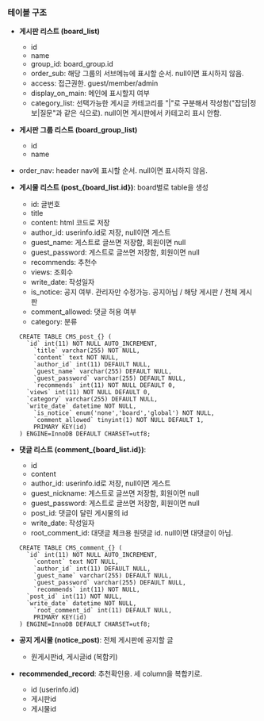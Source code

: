 ### 테이블 구조

* **게시판 리스트 (board_list)**
  
  * id
  * name
  * group_id: board_group.id
  * order_sub: 해당 그룹의 서브메뉴에 표시할 순서. null이면 표시하지 않음.
  * access: 접근권한. guest/member/admin
  * display_on_main: 메인에 표시할지 여부
  * category_list: 선택가능한 게시글 카테고리를 "|"로 구분해서 작성함("잡담|정보|질문"과 같은 식으로). null이면 게시판에서 카테고리 표시 안함.
  
* **게시판 그룹 리스트 (board_group_list)**
  
  * id
  * name
* order_nav: header nav에 표시할 순서. null이면 표시하지 않음.
  
* **게시물 리스트 (post_{board_list.id})**: board별로 table을 생성
  
  * id: 글번호
  * title
  * content: html 코드로 저장
  * author_id: userinfo.id로 저장, null이면 게스트
  * guest_name: 게스트로 글쓰면 저장함, 회원이면 null
  * guest_password: 게스트로 글쓰면 저장함, 회원이면 null
  * recommends: 추천수
  * views: 조회수
  * write_date: 작성일자
  * is_notice: 공지 여부. 관리자만 수정가능. 공지아님 / 해당 게시판 / 전체 게시판
  * comment_allowed: 댓글 허용 여부
  * category: 분류
  
  ```mysql
  CREATE TABLE CMS_post_{} (
  	`id` int(11) NOT NULL AUTO_INCREMENT,
      `title` varchar(255) NOT NULL,
      `content` text NOT NULL,
      `author_id` int(11) DEFAULT NULL,
      `guest_name` varchar(255) DEFAULT NULL,
      `guest_password` varchar(255) DEFAULT NULL,
      `recommends` int(11) NOT NULL DEFAULT 0,
  	`views` int(11) NOT NULL DEFAULT 0,
  	`category` varchar(255) DEFAULT NULL,
  	`write_date` datetime NOT NULL,
      `is_notice` enum('none','board','global') NOT NULL,
      `comment_allowed` tinyint(1) NOT NULL DEFAULT 1,
      PRIMARY KEY(id)
  ) ENGINE=InnoDB DEFAULT CHARSET=utf8;
  
  ```
  
* **댓글 리스트 (comment_{board_list.id})**: 

  * id
  * content
  * author_id: userinfo.id로 저장, null이면 게스트
  * guest_nickname: 게스트로 글쓰면 저장함, 회원이면 null
  * guest_password: 게스트로 글쓰면 저장함, 회원이면 null
  * post_id: 댓글이 달린 게시물의 id
  * write_date: 작성일자
  * root_comment_id: 대댓글 체크용 원댓글 id. null이면 대댓글이 아님.

  ```mysql
  CREATE TABLE CMS_comment_{} (
  	`id` int(11) NOT NULL AUTO_INCREMENT,
      `content` text NOT NULL,
      `author_id` int(11) DEFAULT NULL,
      `guest_name` varchar(255) DEFAULT NULL,
      `guest_password` varchar(255) DEFAULT NULL,
      `recommends` int(11) NOT NULL,
  	`post_id` int(11) NOT NULL,
  	`write_date` datetime NOT NULL,
      `root_comment_id` int(11) DEFAULT NULL,
      PRIMARY KEY(id)
  ) ENGINE=InnoDB DEFAULT CHARSET=utf8;
  ```

  

* **공지 게시물 (notice_post)**: 전체 게시판에 공지할 글

  * 원게시판id, 게시글id (복합키)

* **recommended_record**: 추천확인용. 세 column을 복합키로.
  * id (userinfo.id)
  * 게시판id
  * 게시물id